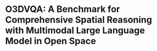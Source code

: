 # O3DVQA: A Benchmark for Comprehensive Spatial Reasoning with Multimodal Large Language Model in Open Space
